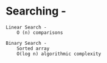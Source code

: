 # Searching -

   	Linear Search -	
		O (n) comparisons

   	Binary Search -
		Sorted array
		O(log n) algorithmic complexity

